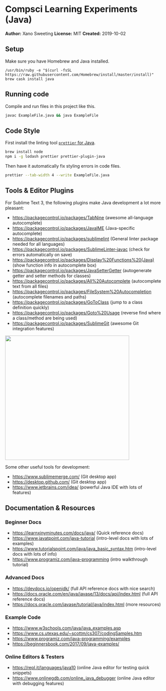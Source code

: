 # Compsci Learning Experiments (Java)

**Author:** Xano Sweeting
**License:** MIT
**Created:** 2019-10-02

## Setup

Make sure you have Homebrew and Java installed.
```
/usr/bin/ruby -e "$(curl -fsSL https://raw.githubusercontent.com/Homebrew/install/master/install)"
brew cask install java
```

## Running code

Compile and run files in this project like this.
```bash
javac ExampleFile.java && java ExampleFile
```

## Code Style

First install the linting tool [`prettier` for Java](https://github.com/jhipster/prettier-java).
```bash
brew install node
npm i -g lodash prettier prettier-plugin-java
```

Then have it automatically fix styling errors in code files.
```bash
prettier --tab-width 4 --write ExampleFile.java
```

## Tools & Editor Plugins

For Sublime Text 3, the following plugins make Java development a lot more pleasant:

- https://packagecontrol.io/packages/TabNine (awesome all-language autocomplete)
- https://packagecontrol.io/packages/JavaIME (Java-specific autocomplete)
- https://packagecontrol.io/packages/sublimelint (General linter package needed for all languages)
- https://packagecontrol.io/packages/SublimeLinter-javac (check for errors automatically on save)
- https://packagecontrol.io/packages/Display%20Functions%20(Java) (show function info in autocomplete box)
- https://packagecontrol.io/packages/JavaSetterGetter (autogenerate getter and setter methods for classes)
- https://packagecontrol.io/packages/All%20Autocomplete (autocomplete text from all files)
- https://packagecontrol.io/packages/FileSystem%20Autocompletion (autocomplete filenames and paths)
- https://packagecontrol.io/packages/GoToClass (jump to a class definition quickly)
- https://packagecontrol.io/packages/Goto%20Usage (reverse find where a class/method are being used)
- https://packagecontrol.io/packages/SublimeGit (awesome Git integration features)

<img src="https://i.imgur.com/PqAMQz1.png" width="400px"/>

Some other useful tools for development:

- https://www.sublimemerge.com/ (Git desktop app)
- https://desktop.github.com/ (Git desktop app)
- https://www.jetbrains.com/idea/ (powerful Java IDE with lots of features)


## Documentation & Resources

### Beginner Docs

- https://learnxinyminutes.com/docs/java/ (Quick reference docs)
- https://www.javatpoint.com/java-tutorial (intro-level docs with lots of examples)
- https://www.tutorialspoint.com/java/java_basic_syntax.htm (intro-level docs with lots of info)
- https://www.programiz.com/java-programming (intro walkthrough tutorial)

### Advanced Docs

- https://devdocs.io/openjdk/ (full API reference docs with nice search)
- https://docs.oracle.com/en/java/javase/13/docs/api/index.html (full API reference docs)
- https://docs.oracle.com/javase/tutorial/java/index.html (more resources)

### Example Code

- https://www.w3schools.com/java/java_examples.asp
- https://www.cs.utexas.edu/~scottm/cs307/codingSamples.htm
- https://www.programiz.com/java-programming/examples
- https://beginnersbook.com/2017/09/java-examples/

### Online Editors & Testers

- https://repl.it/languages/java10 (online Java editor for testing quick snippets)
- https://www.onlinegdb.com/online_java_debugger (online Java editor with debugging features)
